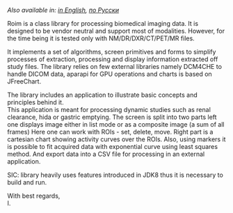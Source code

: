 *Also available in: [in English](README.md), [по Русски](README.ru_ru.md)*

Roim is a class library for processing biomedical imaging data. 
It is designed to be vendor neutral and support most of modalities. 
However, for the time being it is tested only with NM/DR/DXR/CT/PET/MR files.
 
It implements a set of algorithms, screen primitives and forms to simplify processes of extraction, 
processing and display information extracted off study files. 
The library relies on few external libraries namely DCM4CHE to handle DICOM data, 
aparapi for GPU operations and charts is based on JFreeChart. 

The library includes an application to illustrate basic concepts and principles behind it.  
This application is meant for processing dynamic studies such as renal clearance, hida or gastric emptying. 
The screen is split into two parts left one displays image either in list mode or as a composite image (a sum of all frames)
Here one can work with ROIs - set, delete, move. 
Right part is a cartesian chart showing activity curves over the ROIs. 
Also, using markers it is possible to fit acquired data with exponential curve using least squares method. 
And export data into a CSV file for processing in an external application.          

SIC: library heavily uses features introduced in JDK8 thus it is necessary to build and run.

With best regards,    
I.


